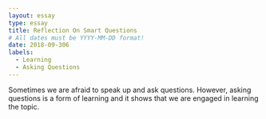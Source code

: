 ```yaml
---
layout: essay
type: essay
title: Reflection On Smart Questions
# All dates must be YYYY-MM-DD format!
date: 2018-09-306
labels:
  - Learning
  - Asking Questions
---
```



Sometimes we are afraid to speak up and ask questions. However, asking questions is a form of learning and it shows that we are engaged in learning the topic.
